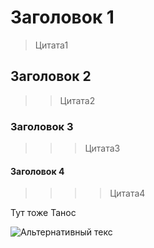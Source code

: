 ﻿# Заголовок 1
>Цитата1
## Заголовок 2
>>Цитата2
### Заголовок 3
>>>Цитата3
#### Заголовок 4
>>>>Цитата4

Тут тоже Танос

![Альтернативный текс](https://media.2x2tv.ru/content/images/size/w1440h1440/2021/11/thanosor.jpg)
